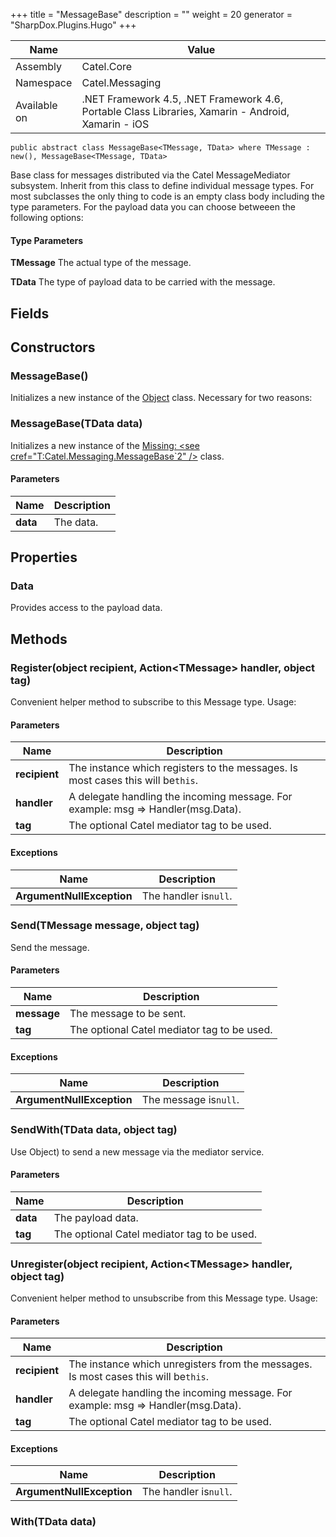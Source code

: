 

+++
title = "MessageBase" 
description = ""
weight = 20
generator = "SharpDox.Plugins.Hugo"
+++

Name|Value
---|---
Assembly|Catel.Core
Namespace|Catel.Messaging
Available on|.NET Framework 4.5, .NET Framework 4.6, Portable Class Libraries, Xamarin - Android, Xamarin - iOS

```
public abstract class MessageBase<TMessage, TData> where TMessage : new(), MessageBase<TMessage, TData> 
```

Base class for messages distributed via the Catel MessageMediator subsystem. Inherit from this class to define individual message types. For most subclasses the only thing to code is an empty class body including the type parameters. For the payload data you can choose betweeen the following options:

#### Type Parameters

**TMessage**
The actual type of the message.

**TData**
The type of payload data to be carried with the message.

## Fields

## Constructors

### MessageBase()

Initializes a new instance of the [Object](#) class. Necessary for two reasons:

### MessageBase(TData data)

Initializes a new instance of the [Missing: &lt;see cref="T:Catel.Messaging.MessageBase`2" /&gt;](#) class.

#### Parameters

Name|Description
---|---
**data**|The data.

## Properties

### Data

Provides access to the payload data.

## Methods

### Register(object recipient, Action&lt;TMessage&gt; handler, object tag)

Convenient helper method to subscribe to this Message type. Usage:

#### Parameters

Name|Description
---|---
**recipient**|The instance which registers to the messages. Is most cases this will be`this`.
**handler**|A delegate handling the incoming message. For example: msg =&gt; Handler(msg.Data).
**tag**|The optional Catel mediator tag to be used.

#### Exceptions

Name|Description
---|---
**ArgumentNullException**|The handler is`null`.

### Send(TMessage message, object tag)

Send the message.

#### Parameters

Name|Description
---|---
**message**|The message to be sent.
**tag**|The optional Catel mediator tag to be used.

#### Exceptions

Name|Description
---|---
**ArgumentNullException**|The message is`null`.

### SendWith(TData data, object tag)

Use Object) to send a new message via the mediator service.

#### Parameters

Name|Description
---|---
**data**|The payload data.
**tag**|The optional Catel mediator tag to be used.

### Unregister(object recipient, Action&lt;TMessage&gt; handler, object tag)

Convenient helper method to unsubscribe from this Message type. Usage:

#### Parameters

Name|Description
---|---
**recipient**|The instance which unregisters from the messages. Is most cases this will be`this`.
**handler**|A delegate handling the incoming message. For example: msg =&gt; Handler(msg.Data).
**tag**|The optional Catel mediator tag to be used.

#### Exceptions

Name|Description
---|---
**ArgumentNullException**|The handler is`null`.

### With(TData data)

